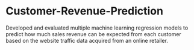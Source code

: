 # Customer-Revenue-Prediction
Developed and evaluated multiple machine learning regression models to predict how much sales revenue can be expected from each customer based on the website traffic data acquired from an online retailer. 
